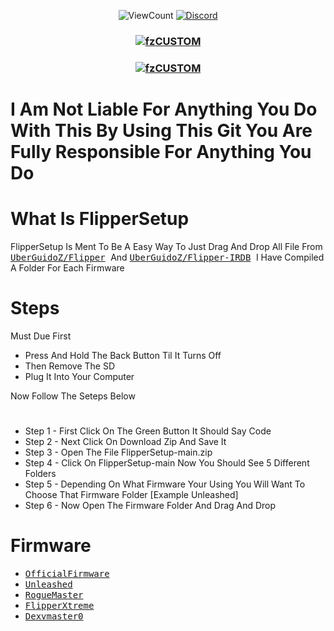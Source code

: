 <p align="center">
    <img alt="ViewCount" src="https://views.whatilearened.today/views/github/SoPlug/github-clone-count-badge.svg">
    <a href="https://discord.gg/kJgzQKhXbq">
        <img src="https://img.shields.io/discord/308323056592486420?logo=discord"
            alt="Discord"></a>
</p>
<h3 align="center">
<a href="https://github.com/SoPlug/FlipperPlugAndPlay">
<img src="https://cdn.discordapp.com/attachments/1057510272467750983/1058519458106327060/FS.png" align="center" alt="fzCUSTOM" border="0">
</a>
</h3>


<h3 align="center">
<a href="https://github.com/SoPlug/FlipperSetup">
<img src="https://cdn.discordapp.com/attachments/1026942721182662697/1055980482849931296/newWarn.png" align="center" alt="fzCUSTOM" border="0">
</a>
</h3>

# I Am Not Liable For Anything You Do With This By Using This Git You Are Fully Responsible For Anything You Do

# What Is FlipperSetup
FlipperSetup Is Ment To Be A Easy Way To Just Drag And Drop All File From <kbd> 
        <a href="https://github.com/UberGuidoZ/Flipper">UberGuidoZ/Flipper</a>
    </kbd> And <kbd> 
        <a href="https://github.com/UberGuidoZ/Flipper-IRDB">UberGuidoZ/Flipper-IRDB</a>
    </kbd> I Have Compiled A Folder For Each Firmware

# Steps
Must Due First

* Press And Hold The Back Button Til It Turns Off
* Then Remove The SD
* Plug It Into Your Computer

Now Follow The Seteps Below
# 
* Step 1 - First Click On The Green Button It Should Say Code
* Step 2 - Next Click On Download Zip And Save It
* Step 3 - Open The File FlipperSetup-main.zip
* Step 4 - Click On FlipperSetup-main Now You Should See 5 Different Folders
* Step 5 - Depending On What Firmware Your Using You Will Want To Choose That Firmware Folder [Example Unleashed]
* Step 6 - Now Open The Firmware Folder And Drag And Drop


# Firmware

* <kbd> 
        <a href="/OfficialFirmware">OfficialFirmware</a>
    </kbd>
* <kbd> 
        <a href="/Unleashed">Unleashed</a>
    </kbd>
* <kbd> 
        <a href="/RogueMaster">RogueMaster</a>
    </kbd>
* <kbd> 
        <a href="/FlipperXtreme">FlipperXtreme</a>
    </kbd>
* <kbd> 
        <a href="/Dexvmaster0">Dexvmaster0</a>
    </kbd>
